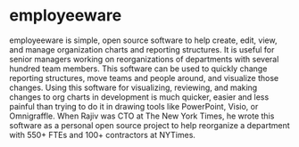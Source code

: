 # employeeware
employeeware is simple, open source software to help create, edit, view, and manage organization charts and reporting structures. It is useful for senior managers working on reorganizations of departments with several hundred team members. This software can be used to quickly change reporting structures, move teams and people around, and visualize those changes. Using this software for visualizing, reviewing, and making changes to org charts in development is much quicker, easier and less painful than trying to do it in drawing tools like PowerPoint, Visio, or Omnigraffle. When Rajiv was CTO at The New York Times, he wrote this software as a personal open source project to help reorganize a department with 550+ FTEs and 100+ contractors at NYTimes.
